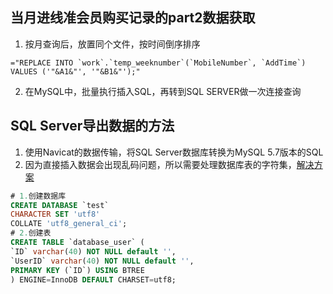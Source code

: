 ## 当月进线准会员购买记录的part2数据获取
1. 按月查询后，放置同个文件，按时间倒序排序
```excel
="REPLACE INTO `work`.`temp_weeknumber`(`MobileNumber`, `AddTime`) VALUES ('"&A1&"', '"&B1&"');"
```
2. 在MySQL中，批量执行插入SQL，再转到SQL SERVER做一次连接查询

## SQL Server导出数据的方法
1. 使用Navicat的数据传输，将SQL Server数据库转换为MySQL 5.7版本的SQL
2. 因为直接插入数据会出现乱码问题，所以需要处理数据库表的字符集，[解决方案](https://www.cnblogs.com/yanzi-meng/p/9184139.html)
```sql
# 1.创建数据库
CREATE DATABASE `test`
CHARACTER SET 'utf8'
COLLATE 'utf8_general_ci';
# 2.创建表
CREATE TABLE `database_user` (
`ID` varchar(40) NOT NULL default '',
`UserID` varchar(40) NOT NULL default '',
PRIMARY KEY (`ID`) USING BTREE
) ENGINE=InnoDB DEFAULT CHARSET=utf8;
```
